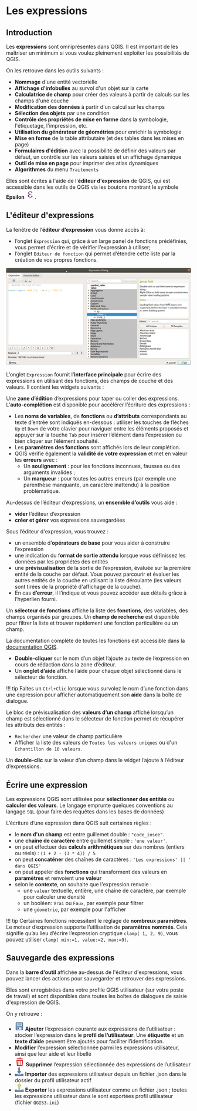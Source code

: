 # Les expressions

## Introduction

Les **expressions** sont omniprésentes dans QGIS. Il est important de les maîtriser un minimum
si vous voulez pleinement exploiter les possibilités de QGIS.

On les retrouve dans les outils suivants :

* **Nommage** d'une entité vectorielle
* **Affichage d'infobulles** au survol d'un objet sur la carte
* **Calculatrice de champ** pour créer des valeurs à partir de calculs sur les champs d'une couche
* **Modification des données** à partir d'un calcul sur les champs
* **Sélection des objets** par une condition
* **Contrôle des propriétés de mise en forme** dans la symbologie, l'étiquetage, l'impression, etc.
* **Utilisation du générateur de géométries** pour enrichir la symbologie
* **Mise en forme** de la table attributaire (et des tables dans les mises en page)
* **Formulaires d'édition** avec la possibilité de définir des valeurs par défaut,
  un contrôle sur les valeurs saisies et un affichage dynamique
* **Outil de mise en page** pour imprimer des atlas dynamiques
* **Algorithmes** du menu `Traitements`

Elles sont écrites à l'aide de l'**éditeur d'expression** de QGIS,
qui est accessible dans les outils de QGIS via les boutons montrant
le symbole **Epsilon** ![epsilon](media/mIconExpression.png).

## L'éditeur d'expressions

La fenêtre de l’**éditeur d’expression** vous donne accès à:

* l’onglet `Expression` qui, grâce à un large panel de fonctions prédéfinies,
  vous permet d’écrire et de vérifier l’expression à utiliser;
* l’onglet `Editeur de fonction` qui permet d’étendre cette liste
  par la création de vos propres fonctions.

![](media/function_list.png)

L’onglet `Expression` fournit l’**interface principale** pour écrire
des expressions en utilisant des fonctions,
des champs de couche et des valeurs. Il contient les widgets suivants :

Une **zone d’édition** d’expressions pour taper ou coller des expressions.
L’**auto-complétion** est disponible pour accélérer l’écriture des expressions :

* Les **noms de variables**, de **fonctions** ou **d’attributs** correspondants
  au texte d’entrée sont indiqués en-dessous : utiliser les touches de flèches
  `Up` et `Down` de votre clavier pour naviguer entre les éléments proposés
  et appuyer sur la touche `Tab` pour insérer l’élément dans l’expression
  ou bien cliquer sur l’élément souhaité.
* Les **paramètres des fonctions** sont affichés lors de leur complétion.
* QGIS vérifie également la **validité de votre expression** et
  met en valeur les **erreurs** avec :
  * Un **soulignement** : pour les fonctions inconnues, fausses ou des arguments invalides ;
  * Un **marqueur** : pour toutes les autres erreurs (par exemple une parenthèse
    manquante, un caractère inattendu) à la position problématique.

Au-dessus de l’éditeur d’expressions, un **ensemble d’outils** vous aide :

* **vider** l’éditeur d’expression
* **créer et gérer** vos expressions sauvegardées

Sous l’éditeur d'expression, vous trouvez :

* un ensemble d’**opérateurs de base** pour vous aider à construire l’expression
* une indication du f**ormat de sortie attendu** lorsque vous définissez
  les données par les propriétés des entités
* une **prévisualisation** de la sortie de l’expression, évaluée sur la première
  entité de la couche par défaut. Vous pouvez parcourir et évaluer les autres
  entités de la couche en utilisant la liste déroulante (les valeurs sont tirées
  de la propriété d'affichage de la couche).
* En cas **d’erreur**, il l’indique et vous pouvez accéder aux détails
  grâce à l’hyperlien fourni.

Un **sélecteur de fonctions** affiche la liste des **fonctions**, des variables,
des champs organisés par groupes. Un **champ de recherche** est disponible
pour filtrer la liste et trouver rapidement une fonction particulière ou un champ.

La documentation complète de toutes les fonctions est accessible dans
la [documentation QGIS](https://docs.qgis.org/3.22/fr/docs/user_manual/expressions/functions_list.html#functions-list).

* **Double-cliquer** sur le nom d’un objet l’ajoute au texte de l’expression en cours
de rédaction dans la zone d’éditeur.
* Un **onglet d’aide** affiche l’aide pour chaque objet sélectionné dans le sélecteur de fonction.

!!! tip
    Faites un `Ctrl+Clic` lorsque vous survolez le nom d’une fonction dans une expression
    pour afficher automatiquement son **aide** dans la boîte de dialogue.

Le bloc de prévisualisation des **valeurs d’un champ** affiché lorsqu’un champ
est sélectionné dans le sélecteur de fonction permet de récupérer
les attributs des entités :

* `Rechercher` une valeur de champ particulière
* Afficher la liste des valeurs de `Toutes les valeurs uniques` ou d'un
  `Echantillon de 10 valeurs`.

Un **double-clic** sur la valeur d’un champ dans le widget
l’ajoute à l’éditeur d’expressions.


## Écrire une expression

Les expressions QGIS sont utilisées pour **sélectionner des entités**
ou **calculer des valeurs**. Le langage emprunte quelques conventions
au langage `SQL` (pour faire des requêtes dans les bases de données)

L’écriture d’une expression dans QGIS suit certaines règles :

* le **nom d'un champ** est entre guillemet double : `"code_insee"`.
* une **chaîne de caractère** entre guillemet simple : `'une valeur'`.
* on peut effectuer des **calculs arithmétiques** sur des
  nombres (entiers ou réels) : `(1 + 2 - (3 * 4)) / 5`
* on peut **concaténer** des chaînes de caractères : `'Les expressions' || ' dans QGIS'`
* on peut appeler des **fonctions** qui transforment des valeurs en **paramètres**
  et renvoient une **valeur**
* selon le **contexte**, on souhaite que l'expression renvoie :
  * une `valeur` textuelle, entière, une chaîne de caractère, par exemple pour calculer une densité
  * un booléen: `Vrai` ou `Faux`, par exemple pour filtrer
  * une `géométrie`, par exemple pour l'afficher


!!! tip
    Certaines fonctions nécessitent le réglage de **nombreux paramètres**.
    Le moteur d’expression supporte l’utilisation de **paramètres nommés**.
    Cela signifie qu’au lieu d’écrire l’expression cryptique `clamp( 1, 2, 9)`,
    vous pouvez utiliser `clamp( min:=1, value:=2, max:=9)`.


## Sauvegarde des expressions

Dans la **barre d'outil** affichée au-dessus de l'éditeur d'expressions,
vous pouvez lancer des actions pour sauvegarder
et retrouver des expressions.

Elles sont enregistrées dans votre profile QGIS utilisateur
(sur votre poste de travail) et sont disponibles dans toutes
les boîtes de dialogues de saisie d'expression de QGIS.

On y retrouve :

* ![save](media/mActionFileSave.png) **Ajouter** l’expression courante
  aux expressions de l’utilisateur :
  stocker l’expression dans le **profil de l’utilisateur**.
  Une **étiquette** et un **texte d’aide** peuvent être ajoutés pour faciliter l’identification.
* **Modifier** l’expression sélectionnée parmi les expressions utilisateur,
  ainsi que leur aide et leur libellé
* ![epsilon](media/mActionDeleteSelected.png) **Supprimer** l’expression sélectionnée
  des expressions de l’utilisateur
* ![epsilon](media/mActionSharingImport.png) **Importer** des expressions utilisateur
  depuis un fichier .json dans le dossier du profil utilisateur actif
* ![epsilon](media/mActionSharingExport.png) **Exporter** les expressions utilisateur
  comme un fichier .json ; toutes les expressions utilisateur dans le sont exportées profil utilisateur (fichier `QGIS3.ini`)

